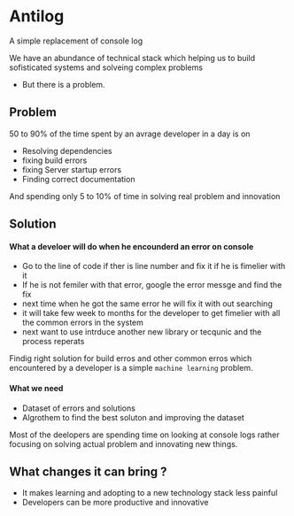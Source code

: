 # Antilog
A simple replacement of console log

We have an abundance of technical stack which helping us to build sofisticated systems and solveing complex problems
- But there is a problem.

## Problem

50 to 90% of the time spent by an avrage developer in a day is on 
  - Resolving dependencies
  - fixing build errors
  - fixing Server startup errors
  - Finding correct documentation
  
And spending only 5 to 10% of time in solving real problem and innovation

## Solution

#### What a develoer will do when he encounderd an error on console 
   - Go to the line of code if ther is line number and fix it if he is fimelier with it
   - If he is not femiler with that error, google the error messge and find the fix
   - next time when he got the same error he will fix it with out searching 
   - it will take few week to months for the developer to get fimelier with all the common errors in the system
   - next want to use intrduce another new library or tecqunic and the process reperats

Findig right solution for build erros and other common erros which encountered by a developer is a simple `machine learning` problem.

#### What we need
  
  - Dataset of errors and solutions
  - Algrothem to find the best soluton and improving the dataset
  
Most of the deelopers are spending time on looking at console logs rather focusing on solving actual problem and innovating new things.

## What changes it can bring ?

 - It makes learning and adopting to a new technology stack less painful
 - Developers can be more productive and innovative
